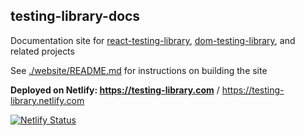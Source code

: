 testing-library-docs
--------------------

Documentation site for [react-testing-library](https://github.com/kentcdodds/react-testing-library), [dom-testing-library](https://github.com/kentcdodds/dom-testing-library), and related projects

See [./website/README.md](./website/README.md) for instructions on building the site

**Deployed on Netlify: https://testing-library.com** / https://testing-library.netlify.com

[![Netlify Status](https://api.netlify.com/api/v1/badges/24366204-84ca-41e9-b573-2a64f0845e46/deploy-status)](https://app.netlify.com/sites/testing-library/deploys)
